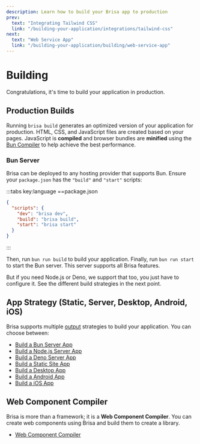 ```yaml
---
description: Learn how to build your Brisa app to production
prev:
  text: "Integrating Tailwind CSS"
  link: "/building-your-application/integrations/tailwind-css"
next:
  text: "Web Service App"
  link: "/building-your-application/building/web-service-app"
---
```


# Building

Congratulations, it's time to build your application in production.

## Production Builds

Running `brisa build` generates an optimized version of your application for production. HTML, CSS, and JavaScript files are created based on your pages. JavaScript is **compiled** and browser bundles are **minified** using the [Bun Compiler](https://bun.sh/docs/bundler) to help achieve the best performance.

### Bun Server

Brisa can be deployed to any hosting provider that supports Bun. Ensure your `package.json` has the `"build"` and `"start"` scripts:

:::tabs key:language
==package.json

```json
{
  "scripts": {
    "dev": "brisa dev",
    "build": "brisa build",
    "start": "brisa start"
  }
}
```

:::

Then, run `bun run build` to build your application. Finally, run `bun run start` to start the Bun server. This server supports all Brisa features.

But if you need Node.js or Deno, we support that too, you just have to configure it. See the different build strategies in the next point.

## App Strategy (Static, Server, Desktop, Android, iOS)

Brisa supports multiple [output](/building-your-application/configuring/output) strategies to build your application. You can choose between:

- [Build a Bun Server App](/building-your-application/building/bun-server)
- [Build a Node.js Server App](/building-your-application/building/node-server)
- [Build a Deno Server App](/building-your-application/building/deno-server)
- [Build a Static Site App](/building-your-application/building/static-site-app)
- [Build a Desktop App](/building-your-application/building/desktop-app)
- [Build a Android App](/building-your-application/building/android-app)
- [Build a iOS App](/building-your-application/building/ios-app)

## Web Component Compiler

Brisa is more than a framework; it is a **Web Component Compiler**. You can create web components using Brisa and build them to create a library.

- [Web Component Compiler](/building-your-application/building/web-component-compiler)
